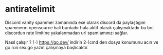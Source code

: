# antiratelimit
Discord vanity spammer
zamanında exe olarak discord da paylaştıgım spammerın opensource hali burdadır hala aktif olarak çalışmaktadır 
bu bot discordun rate limitine yakalanmadan url spamlamınızı sağlar.

Nasıl çalışır ?
1-) https://go.dev/ indirin
2-)cmd den dosya konumunu acın ve go run sex.go yazın çalışmaya başlicaktır.
